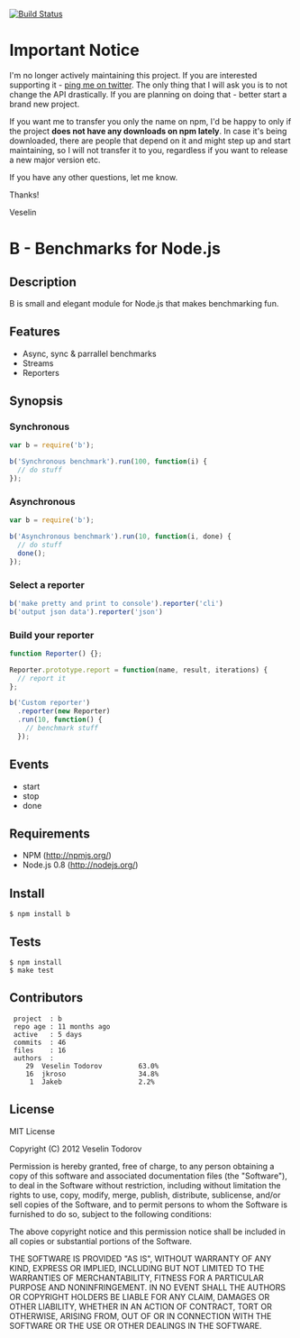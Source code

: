 [![Build Status](https://secure.travis-ci.org/vesln/b.png)](http://travis-ci.org/vesln/b)

# Important Notice

I'm no longer actively maintaining this project. If you are interested supporting it - [ping me on twitter](https://twitter.com/vesln).
The only thing that I will ask you is to not change the API drastically. If you are planning on doing that - better start a brand new project.

If you want me to transfer you only the name on npm, I'd be happy to only if the project **does not have any downloads on npm lately**. In case it's being
downloaded, there are people that depend on it and might step up and start maintaining, so I will not transfer it to you, regardless if you want to release
a new major version etc.

If you have any other questions, let me know.

Thanks!

Veselin

# B - Benchmarks for Node.js

## Description

B is small and elegant module for Node.js that makes benchmarking fun.

## Features

- Async, sync & parrallel benchmarks
- Streams
- Reporters

## Synopsis

### Synchronous

```js
var b = require('b');

b('Synchronous benchmark').run(100, function(i) {
  // do stuff
});
```

### Asynchronous

```js
var b = require('b');

b('Asynchronous benchmark').run(10, function(i, done) {
  // do stuff
  done();
});
```

### Select a reporter

```js
b('make pretty and print to console').reporter('cli')
b('output json data').reporter('json')
```

### Build your reporter

```js
function Reporter() {};

Reporter.prototype.report = function(name, result, iterations) {
  // report it
};

b('Custom reporter')
  .reporter(new Reporter)
  .run(10, function() {
    // benchmark stuff
  });
```

## Events

- start
- stop
- done

## Requirements

- NPM (http://npmjs.org/)
- Node.js 0.8 (http://nodejs.org/)

## Install

```
$ npm install b
```

## Tests

```
$ npm install
$ make test
```

## Contributors

```
 project  : b
 repo age : 11 months ago
 active   : 5 days
 commits  : 46
 files    : 16
 authors  :
    29	Veselin Todorov         63.0%
    16	jkroso                  34.8%
     1	Jakeb                   2.2%
```

## License

MIT License

Copyright (C) 2012 Veselin Todorov

Permission is hereby granted, free of charge, to any person obtaining a copy of
this software and associated documentation files (the "Software"), to deal in
the Software without restriction, including without limitation the rights to
use, copy, modify, merge, publish, distribute, sublicense, and/or sell copies
of the Software, and to permit persons to whom the Software is furnished to do
so, subject to the following conditions:

The above copyright notice and this permission notice shall be included in all
copies or substantial portions of the Software.

THE SOFTWARE IS PROVIDED "AS IS", WITHOUT WARRANTY OF ANY KIND, EXPRESS OR
IMPLIED, INCLUDING BUT NOT LIMITED TO THE WARRANTIES OF MERCHANTABILITY,
FITNESS FOR A PARTICULAR PURPOSE AND NONINFRINGEMENT. IN NO EVENT SHALL THE
AUTHORS OR COPYRIGHT HOLDERS BE LIABLE FOR ANY CLAIM, DAMAGES OR OTHER
LIABILITY, WHETHER IN AN ACTION OF CONTRACT, TORT OR OTHERWISE, ARISING FROM,
OUT OF OR IN CONNECTION WITH THE SOFTWARE OR THE USE OR OTHER DEALINGS IN THE
SOFTWARE.

